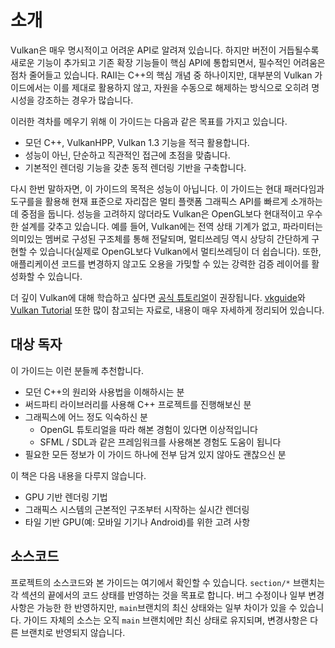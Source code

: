 # 소개

Vulkan은 매우 명시적이고 어려운 API로 알려져 있습니다. 하지만 버전이 거듭될수록 새로운 기능이 추가되고 기존 확장 기능들이 핵심 API에 통합되면서, 필수적인 어려움은 점차 줄어들고 있습니다. RAII는 C++의 핵심 개념 중 하나이지만, 대부분의 Vulkan 가이드에서는 이를 제대로 활용하지 않고, 자원을 수동으로 해제하는 방식으로 오히려 명시성을 강조하는 경우가 많습니다.

이러한 격차를 메우기 위해 이 가이드는 다음과 같은 목표를 가지고 있습니다.

- 모던 C++, VulkanHPP, Vulkan 1.3 기능을 적극 활용합니다.
- 성능이 아닌, 단순하고 직관적인 접근에 초점을 맞춥니다.
- 기본적인 렌더링 기능을 갖춘 동적 렌더링 기반을 구축합니다.

다시 한번 말하자면, 이 가이드의 목적은 성능이 아닙니다. 이 가이드는 현대 패러다임과 도구를을 활용해 현재 표준으로 자리잡은 멀티 플랫폼 그래픽스 API를 빠르게 소개하는 데 중점을 둡니다. 성능을 고려하지 않더라도 Vulkan은 OpenGL보다 현대적이고 우수한 설계를 갖추고 있습니다. 예를 들어, Vulkan에는 전역 상태 기계가 없고, 파라미터는 의미있는 멤버로 구성된 구조체를 통해 전달되며, 멀티쓰레딩 역시 상당히 간단하게 구현할 수 있습니다(실제로 OpenGL보다 Vulkan에서 멀티쓰레딩이 더 쉽습니다). 또한, 애플리케이션 코드를 변경하지 않고도 오용을 가밎할 수 있는 강력한 검증 레이어를 활성화할 수 있습니다.

더 깊이 Vulkan에 대해 학습하고 싶다면 [공식 튜토리얼](https://docs.vulkan.org/tutorial/latest/00_Introduction.html)이 권장됩니다. [vkguide](https://vkguide.dev/)와 [Vulkan Tutorial](https://vulkan-tutorial.com/) 또한 많이 참고되는 자료로, 내용이 매우 자세하게 정리되어 있습니다.

## 대상 독자

이 가이드는 이런 분들께 추천합니다.

- 모던 C++의 원리와 사용법을 이해하시는 분
- 써드파티 라이브러리를 사용해 C++ 프로젝트를 진행해보신 분
- 그래픽스에 어느 정도 익숙하신 분
  - OpenGL 튜토리얼을 따라 해본 경험이 있다면 이상적입니다
  - SFML / SDL과 같은 프레임워크를 사용해본 경험도 도움이 됩니다
- 필요한 모든 정보가 이 가이드 하나에 전부 담겨 있지 않아도 괜찮으신 분

이 책은 다음 내용을 다루지 않습니다.

- GPU 기반 렌더링 기법
- 그래픽스 시스템의 근본적인 구조부터 시작하는 실시간 렌더링
- 타일 기반 GPU(예: 모바일 기기나 Android)를 위한 고려 사항

## 소스코드

프로젝트의 소스코드와 본 가이드는 여기에서 확인할 수 있습니다. `section/*` 브랜치는 각 섹션의 끝에서의 코드 상태를 반영하는 것을 목표로 합니다. 버그 수정이나 일부 변경사항은 가능한 한 반영하지만, `main`브랜치의 최신 상태와는 일부 차이가 있을 수 있습니다. 가이드 자체의 소스는 오직 `main` 브랜치에만 최신 상태로 유지되며, 변경사항은 다른 브랜치로 반영되지 않습니다.
